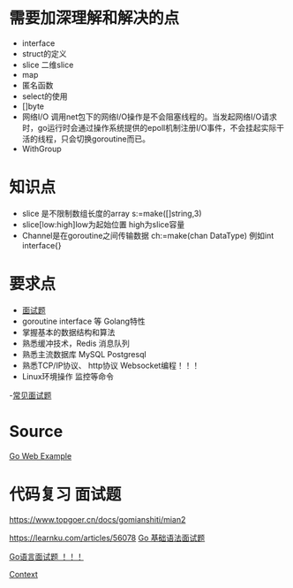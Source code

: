 # 需要加深理解和解决的点
- interface
- struct的定义
- slice 二维slice
- map 
- 匿名函数
- select的使用
- []byte
- 网络I/O 调用net包下的网络I/O操作是不会阻塞线程的。当发起网络I/O请求时，go运行时会通过操作系统提供的epoll机制注册I/O事件，不会挂起实际干活的线程，只会切换goroutine而已。
- WithGroup


# 知识点
- slice 是不限制数组长度的array  s:=make([]string,3)
- slice[low:high]low为起始位置 high为slice容量
- Channel是在goroutine之间传输数据 ch:=make(chan DataType) 例如int interface{}


# 要求点
- [面试题](https://www.topgoer.cn/docs/gomianshiti/mianshiti)
- goroutine interface 等 Golang特性
- 掌握基本的数据结构和算法
- 熟悉缓冲技术，Redis 消息队列
- 熟悉主流数据库 MySQL Postgresql
- 熟悉TCP/IP协议、 http协议 Websocket编程！！！
- Linux环境操作 监控等命令

-[常见面试题](https://zhuanlan.zhihu.com/p/471490292)

# Source

[Go Web Example](https://gowebexamples.com/)


# 代码复习 面试题
https://www.topgoer.cn/docs/gomianshiti/mian2


https://learnku.com/articles/56078
[Go 基础语法面试题 ](https://geektutu.com/post/qa-golang-1.html#)

[Go语言面试题 ！！！](https://geektutu.com/series/#Go%20%E8%AF%AD%E8%A8%80%E9%9D%A2%E8%AF%95%E9%A2%98)

[Context](https://draveness.me/golang/docs/part3-runtime/ch06-concurrency/golang-context/)